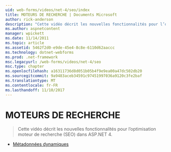 ```yaml
---
uid: web-forms/videos/net-4/seo/index
title: MOTEURS DE RECHERCHE | Documents Microsoft
author: rick-anderson
description: "Cette vidéo décrit les nouvelles fonctionnalités pour l’optimisation moteur de recherche (SEO) dans ASP.NET 4."
ms.author: aspnetcontent
manager: wpickett
ms.date: 11/14/2011
ms.topic: article
ms.assetid: 5462f2d0-e9de-45e4-8c8e-6110d62aaccc
ms.technology: dotnet-webforms
ms.prod: .net-framework
msc.legacyurl: /web-forms/videos/net-4/seo
msc.type: chapter
ms.openlocfilehash: a16311736d8d051b05b4f9e9ea00a47dc502db20
ms.sourcegitcommit: 9a9483aceb34591c97451997036a9120c3fe2baf
ms.translationtype: MT
ms.contentlocale: fr-FR
ms.lasthandoff: 11/10/2017
---
```

<a name="seo"></a>MOTEURS DE RECHERCHE
====================
> Cette vidéo décrit les nouvelles fonctionnalités pour l’optimisation moteur de recherche (SEO) dans ASP.NET 4.


- [Métadonnées dynamiques](aspnet-4-quick-hit-dynamic-metadata.md)
